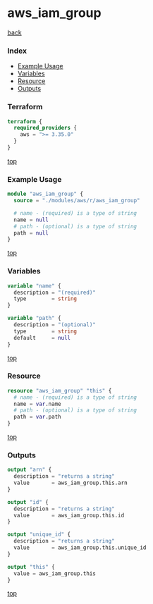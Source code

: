 # aws_iam_group

[back](../aws.md)

### Index

- [Example Usage](#example-usage)
- [Variables](#variables)
- [Resource](#resource)
- [Outputs](#outputs)

### Terraform

```terraform
terraform {
  required_providers {
    aws = ">= 3.35.0"
  }
}
```

[top](#index)

### Example Usage

```terraform
module "aws_iam_group" {
  source = "./modules/aws/r/aws_iam_group"

  # name - (required) is a type of string
  name = null
  # path - (optional) is a type of string
  path = null
}
```

[top](#index)

### Variables

```terraform
variable "name" {
  description = "(required)"
  type        = string
}

variable "path" {
  description = "(optional)"
  type        = string
  default     = null
}
```

[top](#index)

### Resource

```terraform
resource "aws_iam_group" "this" {
  # name - (required) is a type of string
  name = var.name
  # path - (optional) is a type of string
  path = var.path
}
```

[top](#index)

### Outputs

```terraform
output "arn" {
  description = "returns a string"
  value       = aws_iam_group.this.arn
}

output "id" {
  description = "returns a string"
  value       = aws_iam_group.this.id
}

output "unique_id" {
  description = "returns a string"
  value       = aws_iam_group.this.unique_id
}

output "this" {
  value = aws_iam_group.this
}
```

[top](#index)